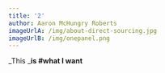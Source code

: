 ```yaml
---
title: '2'
author: Aaron McHungry Roberts
imageUrlA: /img/about-direct-sourcing.jpg
imageUrlB: /img/onepanel.png
---
```

_This _**is #what I want**
